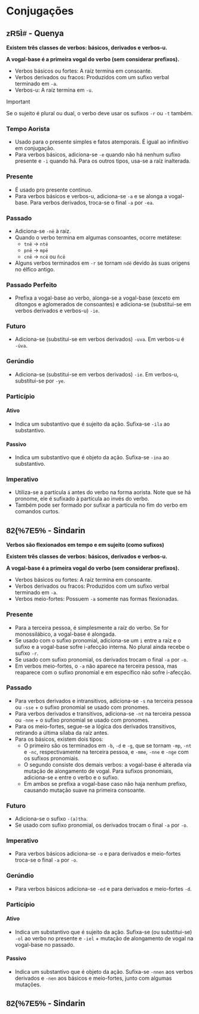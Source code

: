 # Conjugações

## <span style="font-family: 'Tengwar Annatar', sans-serif;">zR5Ì#</span> - Quenya

**Existem três classes de verbos: básicos, derivados e verbos-u.**

**A vogal-base é a primeira vogal do verbo (sem considerar prefixos).**

-   Verbos básicos ou fortes: A raíz termina em consoante.
-   Verbos derivados ou fracos: Produzidos com um sufixo verbal terminado em `-a`.
-   Verbos-u: A raíz termina em `-u`.

> [!IMPORTANT]
> Se o sujeito é plural ou dual, o verbo deve usar os sufixos `-r` ou `-t` também.

### Tempo Aorista

-   Usado para o presente simples e fatos atemporais. É igual ao infinitivo em conjugação.
-   Para verbos básicos, adiciona-se `-e` quando não há nenhum sufixo presente e `-i` quando há. Para os outros tipos, usa-se a raíz inalterada.

### Presente

-   É usado pro presente contínuo.
-   Para verbos básicos e verbos-u, adiciona-se `-a` e se alonga a vogal-base. Para verbos derivados, troca-se o final `-a` por `-ea`.

### Passado

-   Adiciona-se `-në` à raíz.
-   Quando o verbo termina em algumas consoantes, ocorre metátese:
    -   `tnë` → `ntë`
    -   `pnë` → `mpë`
    -   `cnë` → `ncë` ou `ñcë`
-   Alguns verbos terminados em `-r` se tornam `ndë` devido às suas origens no élfico antigo.

### Passado Perfeito

-   Prefixa a vogal-base ao verbo, alonga-se a vogal-base (exceto em ditongos e aglomerados de consoantes) e adiciona-se (substitui-se em verbos derivados e verbos-u) `-ie`.

### Futuro

-   Adiciona-se (substitui-se em verbos derivados) `-uva`. Em verbos-u é `-úva`.

### Gerúndio

-   Adiciona-se (substitui-se em verbos derivados) `-ie`. Em verbos-u, substitui-se por `-ye`.

### Particípio

#### Ativo

-   Indica um substantivo que é sujeito da ação. Sufixa-se `-ila` ao substantivo.

#### Passivo

-   Indica um substantivo que é objeto da ação. Sufixa-se `-ina` ao substantivo.

### Imperativo

-   Utiliza-se a partícula `á` antes do verbo na forma aorista. Note que se há pronome, ele é sufixado à partícula ao invés do verbo.
-   Também pode ser formado por sufixar a partícula no fim do verbo em comandos curtos.

## <span style="font-family: 'Tengwar Annatar', sans-serif;">82\{%7E5%</span> - Sindarin

**Verbos são flexionados em tempo e em sujeito (como sufixos)**

**Existem três classes de verbos: básicos, derivados e verbos-u.**

**A vogal-base é a primeira vogal do verbo (sem considerar prefixos).**

-   Verbos básicos ou fortes: A raíz termina em consoante.
-   Verbos derivados ou fracos: Produzidos com um sufixo verbal terminado em `-a`.
-   Verbos meio-fortes: Possuem `-a` somente nas formas flexionadas.

### Presente

-   Para a terceira pessoa, é simplesmente a raíz do verbo. Se for monossilábico, a vogal-base é alongada.
-   Se usado com o sufixo pronomial, adiciona-se um `i` entre a raíz e o sufixo e a vogal-base sofre i-afecção interna. No plural ainda recebe o sufixo `-r`.
-   Se usado com sufixo pronomial, os derivados trocam o final `-a` por `-o`.
-   Em verbos meio-fortes, o `-a` não aparece na terceira pessoa, mas reaparece com o sufixo pronomial e em específico não sofre i-afecção.

### Passado

-   Para verbos derivados e intransitivos, adiciona-se `-s` na terceira pessoa ou `-sse` + o sufixo pronomial se usado com pronomes.
-   Para verbos derivados e transitivos, adiciona-se `-nt` na terceira pessoa ou `-nne` + o sufixo pronomial se usado com pronomes.
-   Para os meio-fortes, segue-se a lógica dos derivados transitivos, retirando a última sílaba da raíz antes.
-   Para os básicos, existem dois tipos:
    -   O primeiro são os terminados em `-b`, `-d` e `-g`, que se tornam `-mp`, `-nt` e `-nc`, respectivamente na terceira pessoa, e `-mme`, `-nne` e `-nge` com os sufixos pronomiais.
    -   O segundo consiste dos demais verbos: a vogal-base é alterada via mutação de alongamento de vogal. Para sufixos pronomiais, adiciona-se `e` entre o verbo e o sufixo.
    -   Em ambos se prefixa a vogal-base caso não haja nenhum prefixo, causando mutação suave na primeira consoante.

### Futuro

-   Adiciona-se o sufixo `-(a)tha`.
-   Se usado com sufixo pronomial, os derivados trocam o final `-a` por `-o`.

### Imperativo

-   Para verbos básicos adiciona-se `-o` e para derivados e meio-fortes troca-se o final `-a` por `-o`.

### Gerúndio

-   Para verbos básicos adiciona-se `-ed` e para derivados e meio-fortes `-d`.

### Particípio

#### Ativo

-   Indica um substantivo que é sujeito da ação. Sufixa-se (ou substitui-se) `-ol` ao verbo no presente e `-iel` + mutação de alongamento de vogal na vogal-base no passado.

#### Passivo

-   Indica um substantivo que é objeto da ação. Sufixa-se `-nnen` aos verbos derivados e `-nen` aos básicos e meio-fortes, junto com algumas mutações.

## <span style="font-family: 'Tengwar Annatar', sans-serif;">82\{\%7E5\%</span> - Sindarin
